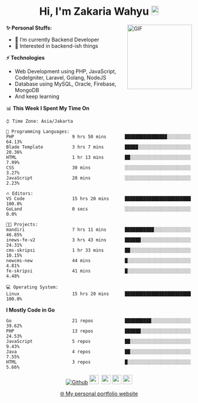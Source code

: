 <h1 align="center">Hi, I'm Zakaria Wahyu <img src="https://github.com/TheDudeThatCode/TheDudeThatCode/blob/master/Assets/Hi.gif" width="20px" height="25px"></h1>

<img align="right" alt="GIF" height="175px" src="https://www.nayakapratama.co.id/wp-content/uploads/2019/07/Website-Maintenance.gif" />

**✨ Personal Stuffs:**
- 🔭 I’m currently Backend Developer
- 🌱 Interested in backend-ish things

**⚡ Technologies**
- Web Development using PHP, JavaScript, CodeIgniter, Laravel, Golang, NodeJS
- Database using MySQL, Oracle, Firebase, MongoDB
- And keep learning

<!--START_SECTION:waka-->
📊 **This Week I Spent My Time On** 

```text
⌚︎ Time Zone: Asia/Jakarta

💬 Programming Languages: 
PHP                      9 hrs 50 mins       ████████████████░░░░░░░░░   64.13% 
Blade Template           3 hrs 7 mins        █████░░░░░░░░░░░░░░░░░░░░   20.36% 
HTML                     1 hr 13 mins        ██░░░░░░░░░░░░░░░░░░░░░░░   7.99% 
CSS                      30 mins             ░░░░░░░░░░░░░░░░░░░░░░░░░   3.27% 
JavaScript               20 mins             ░░░░░░░░░░░░░░░░░░░░░░░░░   2.23%

🔥 Editors: 
VS Code                  15 hrs 20 mins      █████████████████████████   100.0% 
GoLand                   0 secs              ░░░░░░░░░░░░░░░░░░░░░░░░░   0.0%

🐱‍💻 Projects: 
mandiri                  7 hrs 11 mins       ███████████░░░░░░░░░░░░░░   46.85% 
inews-fe-v2              3 hrs 43 mins       ██████░░░░░░░░░░░░░░░░░░░   24.31% 
cms-skripsi              1 hr 33 mins        ██░░░░░░░░░░░░░░░░░░░░░░░   10.15% 
newcms-new               44 mins             █░░░░░░░░░░░░░░░░░░░░░░░░   4.81% 
fe-skripsi               41 mins             █░░░░░░░░░░░░░░░░░░░░░░░░   4.48%

💻 Operating System: 
Linux                    15 hrs 20 mins      █████████████████████████   100.0%

```

**I Mostly Code in Go** 

```text
Go                       21 repos            ██████████░░░░░░░░░░░░░░░   39.62% 
PHP                      13 repos            ██████░░░░░░░░░░░░░░░░░░░   24.53% 
JavaScript               5 repos             ██░░░░░░░░░░░░░░░░░░░░░░░   9.43% 
Java                     4 repos             ██░░░░░░░░░░░░░░░░░░░░░░░   7.55% 
HTML                     3 repos             █░░░░░░░░░░░░░░░░░░░░░░░░   5.66%

```



<!--END_SECTION:waka-->

<p align="center">
<a href="https://github.com/zakariawahyu" target="_blank"><img alt="Github" src="https://img.shields.io/badge/GitHub-%2312100E.svg?&style=for-the-badge&logo=Github&logoColor=white" /></a>
<a href="https://www.twitter.com/_zakariawahyu"><img src="https://img.shields.io/badge/twitter-%231DA1F2.svg?&style=for-the-badge&logo=twitter&logoColor=white" height=25></a> 
<a href="https://www.linkedin.com/in/zakariawahyu"><img src="https://img.shields.io/badge/linkedin-%230077B5.svg?&style=for-the-badge&logo=linkedin&logoColor=white" height=25></a> 
<a href="https://www.instagram.com/_zakariawahyu"><img src="https://img.shields.io/badge/instagram-%23E4405F.svg?&style=for-the-badge&logo=instagram&logoColor=white" height=25></a>
<a href="https://medium.com/@zakariawahyu"><img src="https://img.shields.io/badge/Medium-12100E?style=for-the-badge&logo=medium&logoColor=white" height=25></a>
</p>
<p align="center"><a href="https://www.zakariawahyu.com" target="_blank">🌐 My personal portfolio website</a></p>
